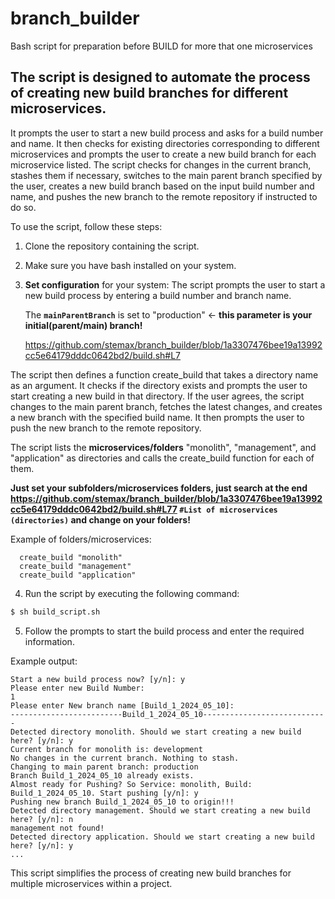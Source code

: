 # branch_builder
Bash script for preparation before BUILD for more that one microservices

## The script is designed to automate the process of creating new build branches for different microservices. 

It prompts the user to start a new build process and asks for a build number and name. 
It then checks for existing directories corresponding to different microservices and prompts the user to create a new build branch for each microservice listed. 
The script checks for changes in the current branch, stashes them if necessary, switches to the main parent branch specified by the user, creates a new build branch based on the input build number and name, and pushes the new branch to the remote repository if instructed to do so.

To use the script, follow these steps:
1. Clone the repository containing the script.
2. Make sure you have bash installed on your system.
3. **Set configuration** for your system:
   The script prompts the user to start a new build process by entering a build number and branch name.

   The **`mainParentBranch`** is set to "production" <- **this parameter is your initial(parent/main) branch!**

   https://github.com/stemax/branch_builder/blob/1a3307476bee19a13992cc5e64179dddc0642bd2/build.sh#L7
   
The script then defines a function create_build that takes a directory name as an argument. It checks if the directory exists and prompts the user to start creating a new build in that directory. If the user agrees, the script changes to the main parent branch, fetches the latest changes, and creates a new branch with the specified build name. It then prompts the user to push the new branch to the remote repository.

The script lists the **microservices/folders** "monolith", "management", and "application" as directories and calls the create_build function for each of them.

**Just set your subfolders/microservices folders, just search at the end https://github.com/stemax/branch_builder/blob/1a3307476bee19a13992cc5e64179dddc0642bd2/build.sh#L77 `#List of microservices (directories)` and change on your folders!**

Example of folders/microservices:
```
  create_build "monolith"
  create_build "management"
  create_build "application"
```

4. Run the script by executing the following command:

```bash
$ sh build_script.sh
```

5. Follow the prompts to start the build process and enter the required information.

Example output:
```
Start a new build process now? [y/n]: y
Please enter new Build Number:
1
Please enter New branch name [Build_1_2024_05_10]:
-------------------------Build_1_2024_05_10----------------------------
Detected directory monolith. Should we start creating a new build here? [y/n]: y
Current branch for monolith is: development
No changes in the current branch. Nothing to stash.
Changing to main parent branch: production
Branch Build_1_2024_05_10 already exists.
Almost ready for Pushing? So Service: monolith, Build: Build_1_2024_05_10. Start pushing [y/n]: y
Pushing new branch Build_1_2024_05_10 to origin!!!
Detected directory management. Should we start creating a new build here? [y/n]: n
management not found!
Detected directory application. Should we start creating a new build here? [y/n]: y
...
```

This script simplifies the process of creating new build branches for multiple microservices within a project.

